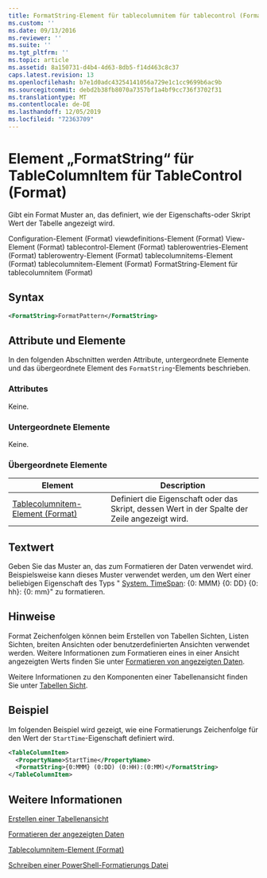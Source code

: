 ```yaml
---
title: FormatString-Element für tablecolumnitem für tablecontrol (Format) | Microsoft-Dokumentation
ms.custom: ''
ms.date: 09/13/2016
ms.reviewer: ''
ms.suite: ''
ms.tgt_pltfrm: ''
ms.topic: article
ms.assetid: 8a150731-d4b4-4d63-8db5-f14d463c8c37
caps.latest.revision: 13
ms.openlocfilehash: b7e1d0adc43254141056a729e1c1cc9699b6ac9b
ms.sourcegitcommit: debd2b38fb8070a7357bf1a4bf9cc736f3702f31
ms.translationtype: MT
ms.contentlocale: de-DE
ms.lasthandoff: 12/05/2019
ms.locfileid: "72363709"
---
```

# <a name="formatstring-element-for-tablecolumnitem-for-tablecontrol-format"></a>Element „FormatString“ für TableColumnItem für TableControl (Format)

Gibt ein Format Muster an, das definiert, wie der Eigenschafts-oder Skript Wert der Tabelle angezeigt wird.

Configuration-Element (Format) viewdefinitions-Element (Format) View-Element (Format) tablecontrol-Element (Format) tablerowentries-Element (Format) tablerowentry-Element (Format) tablecolumnitems-Element (Format) tablecolumnitem-Element (Format) FormatString-Element für tablecolumnitem (Format)

## <a name="syntax"></a>Syntax

```xml
<FormatString>FormatPattern</FormatString>
```

## <a name="attributes-and-elements"></a>Attribute und Elemente

In den folgenden Abschnitten werden Attribute, untergeordnete Elemente und das übergeordnete Element des `FormatString`-Elements beschrieben.

### <a name="attributes"></a>Attributes

Keine.

### <a name="child-elements"></a>Untergeordnete Elemente

Keine.

### <a name="parent-elements"></a>Übergeordnete Elemente

|Element|Description|
|-------------|-----------------|
|[Tablecolumnitem-Element (Format)](./tablecolumnitem-element-for-tablecolumnitems-for-tablecontrol-format.md)|Definiert die Eigenschaft oder das Skript, dessen Wert in der Spalte der Zeile angezeigt wird.|

## <a name="text-value"></a>Textwert

Geben Sie das Muster an, das zum Formatieren der Daten verwendet wird. Beispielsweise kann dieses Muster verwendet werden, um den Wert einer beliebigen Eigenschaft des Typs " [System. TimeSpan](/dotnet/api/System.TimeSpan): {0: MMM} {0: DD} {0: hh}: {0: mm}" zu formatieren.

## <a name="remarks"></a>Hinweise

Format Zeichenfolgen können beim Erstellen von Tabellen Sichten, Listen Sichten, breiten Ansichten oder benutzerdefinierten Ansichten verwendet werden. Weitere Informationen zum Formatieren eines in einer Ansicht angezeigten Werts finden Sie unter [Formatieren von angezeigten Daten](./formatting-displayed-data.md).

Weitere Informationen zu den Komponenten einer Tabellenansicht finden Sie unter [Tabellen Sicht](./creating-a-table-view.md).

## <a name="example"></a>Beispiel

Im folgenden Beispiel wird gezeigt, wie eine Formatierungs Zeichenfolge für den Wert der `StartTime`-Eigenschaft definiert wird.

```xml
<TableColumnItem>
  <PropertyName>StartTime</PropertyName>
  <FormatString>{0:MMM} (0:DD) (0:HH):(0:MM)</FormatString>
</TableColumnItem>
```

## <a name="see-also"></a>Weitere Informationen

[Erstellen einer Tabellenansicht](./creating-a-table-view.md)

[Formatieren der angezeigten Daten](./formatting-displayed-data.md)

[Tablecolumnitem-Element (Format)](./tablecolumnitem-element-for-tablecolumnitems-for-tablecontrol-format.md)

[Schreiben einer PowerShell-Formatierungs Datei](./writing-a-powershell-formatting-file.md)
